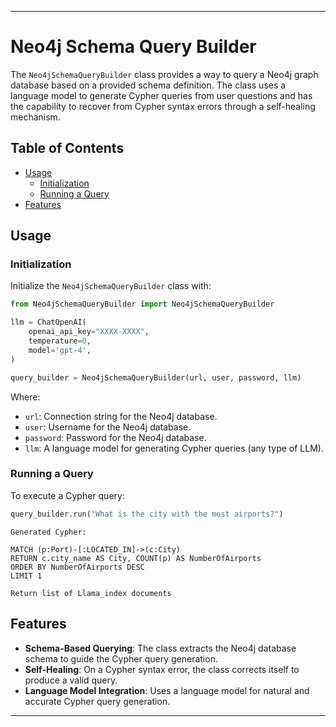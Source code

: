 
---

# Neo4j Schema Query Builder

The `Neo4jSchemaQueryBuilder` class provides a way to query a Neo4j graph database based on a provided schema definition. The class uses a language model to generate Cypher queries from user questions and has the capability to recover from Cypher syntax errors through a self-healing mechanism.

## Table of Contents

- [Usage](#usage)
  - [Initialization](#initialization)
  - [Running a Query](#running-a-query)
- [Features](#features)

## Usage

### Initialization

Initialize the `Neo4jSchemaQueryBuilder` class with:

```python
from Neo4jSchemaQueryBuilder import Neo4jSchemaQueryBuilder

llm = ChatOpenAI(
    openai_api_key="XXXX-XXXX",
    temperature=0,
    model='gpt-4',
)

query_builder = Neo4jSchemaQueryBuilder(url, user, password, llm)
```

Where:

- `url`: Connection string for the Neo4j database.
- `user`: Username for the Neo4j database.
- `password`: Password for the Neo4j database.
- `llm`: A language model for generating Cypher queries (any type of LLM).

### Running a Query

To execute a Cypher query:

```python
query_builder.run("What is the city with the most airports?")
```

```
Generated Cypher:

MATCH (p:Port)-[:LOCATED_IN]->(c:City)
RETURN c.city_name AS City, COUNT(p) AS NumberOfAirports
ORDER BY NumberOfAirports DESC
LIMIT 1

Return list of Llama_index documents
```


## Features

- **Schema-Based Querying**: The class extracts the Neo4j database schema to guide the Cypher query generation.
- **Self-Healing**: On a Cypher syntax error, the class corrects itself to produce a valid query.
- **Language Model Integration**: Uses a language model for natural and accurate Cypher query generation.

---